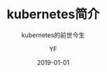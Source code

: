 ---
layout:     post
title:      kubernetes简介
subtitle:   kubernetes的前世今生
date:       2019-01-01
author:     YF
header-img: img/post-bg-ios9-web.jpg
catalog: true
tags:
    - kubernetes
    - 容器编排
    - 容器化
---
